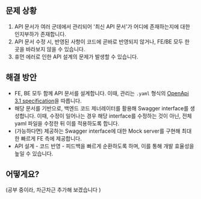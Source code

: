 ## 문제 상황

1. API 문서가 여러 군데에서 관리되어 '최신 API 문서'가 어디에 존재하는지에 대한 인지부하가 존재합니다.
2. API 문서 수정 시, 반영된 사항이 코드에 곧바로 반영되지 않거나, FE/BE 모두 한 곳을 바라보지 않을 수 있습니다.
3. 휴먼 에러로 인한 API 설계의 문제가 발생할 수 있습니다.

## 해결 방안

- FE, BE 모두 함께 API 문서를 설계합니다. 이때, 관리는 `.yaml` 형식의 [OpenApi 3.1 specification](https://swagger.io/specification/)을 따릅니다.
- 해당 문서를 기반으로, 백엔드 코드 제너레이터를 활용해 Swagger interface를 생성합니다. 이때, 수정이 일어나는 경우 해당 interface를 수정하는 것이 아닌, 전체 yaml 파일을 수정한 뒤
  이를 적용하도록 합니다.
- (가능하다면) 제공하는 Swagger interface에 대한 Mock server를 구현해 최대한 빠르게 FE 측에 제공합니다.
- API 설계 - 코드 반영 - 피드백을 빠르게 순환하도록 하며, 이를 통해 개발 효율성을 높일 수 있습니다.

## 어떻게요?

(공부 중이라, 차근차근 추가해 보겠습니다 )
